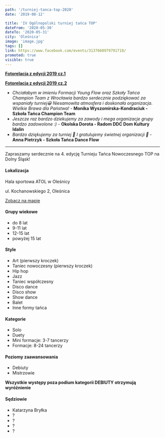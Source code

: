 ```yaml
---
path: '/turniej-tanca-top-2020'
date: '2019-08-12'

title: 'IV Ogólnopolski turniej tańca TOP'
dateFrom: '2020-05-30'
dateTo: '2020-05-31'
city: 'Oleśnica'
image: 'image.jpg'
tags: []
link: https://www.facebook.com/events/3137660979791710/
promoted: true
visible: true
---
```


**[Fotorelacja z edycji 2019 cz.1](https://www.facebook.com/pg/TurniejTancaTop/photos/?tab=album&album_id=2401421493254750)**

**[Fotorelacja z edycji 2019 cz.2](https://www.facebook.com/TurniejTancaTop/photos/?tab=album&album_id=2407235809339985)**

- *Chciałabym w imieniu Formacji Young Flow oraz Szkoły Tańca Champion Team z Wrocławia bardzo 
serdecznie podziękować za wspaniały turniej😀 Niesamowita atmosfera i doskonała organizacja. 
Wielkie Brawa dla Państwa!* - **Monika Wyszomirska-Kondraciuk - Szkoła Tańca Champion Team**
- *Jeszcze raz bardzo dziekujemy za zawody i mega organizacje grupy bardzo zadowolone :)* - 
**Okolska Dorota - Radom DDC Dom Kultury Idalin**
- *Bardzo dziękujemy za turniej 🙂 I gratulujemy świetnej organizacji 🙂* - **Anna Pietrzyk - Szkoła Tańca Dance Flow**

---
Zapraszamy serdecznie na 4. edycję Turnieju Tańca Nowoczesnego TOP na Dolny Śląsk!

#### Lokalizacja
Hala sportowa ATOL w Oleśnicy

ul. Kochanowskiego 2, Oleśnica

[Zobacz na mapie](https://goo.gl/maps/RiCbWzX1rY4EtY6h8)

#### Grupy wiekowe
- do 8 lat
- 9-11 lat
- 12-15 lat
- powyżej 15 lat

#### Style
- Art (pierwszy kroczek)
- Taniec nowoczesny (pierwszy kroczek)
- Hip hop
- Jazz
- Taniec współczesny
- Disco dance
- Disco show
- Show dance
- Balet
- Inne formy tańca

#### Kategorie
- Solo
- Duety
- Mini formacje: 3-7 tancerzy
- Formacje: 8-24 tancerzy

#### Poziomy zaawansowania
- Debiuty
- Mistrzowie

**Wszystkie występy poza podium kategorii DEBIUTY otrzymują wyróżnienie**

#### Sędziowie
- Katarzyna Bryłka
- ?
- ?
- ?
- ?